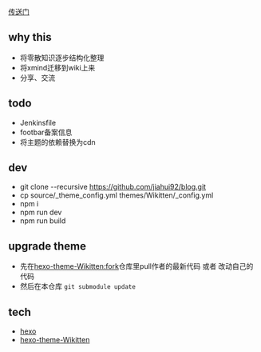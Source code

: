 
[传送门](https://guangjun.club)

## why this
* 将零散知识逐步结构化整理
* 将xmind迁移到wiki上来
* 分享、交流


## todo
* Jenkinsfile
* footbar备案信息
* 将主题的依赖替换为cdn


## dev
* git clone --recursive https://github.com/jiahui92/blog.git
* cp source/_theme_config.yml themes/Wikitten/_config.yml
* npm i
* npm run dev
* npm run build

## upgrade theme
* 先在[hexo-theme-Wikitten:fork](https://github.com/jiahui92/hexo-theme-Wikitten)仓库里pull作者的最新代码 或者 改动自己的代码
* 然后在本仓库 `git submodule update`


## tech
* [hexo](https://hexo.io/)
* [hexo-theme-Wikitten](https://github.com/zthxxx/hexo-theme-Wikitten)
